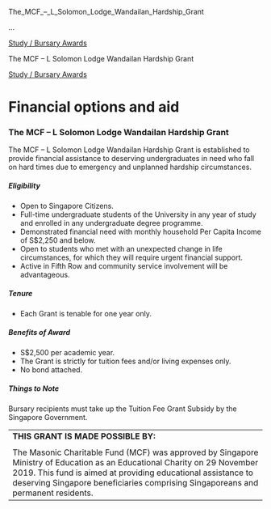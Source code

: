 The_MCF_–_L_Solomon_Lodge_Wandailan_Hardship_Grant



…

 [Study / Bursary Awards](/admissions/undergraduate/financing-options-and-aid/financial-aid/study-bursary-awards) 

The MCF – L Solomon Lodge Wandailan Hardship Grant

[Study / Bursary Awards](https://www.sutd.edu.sg/admissions/undergraduate/financing-options-and-aid/financial-aid/study-bursary-awards)

Financial options and aid
=========================

### The MCF – L Solomon Lodge Wandailan Hardship Grant



The MCF – L Solomon Lodge Wandailan Hardship Grant is established to provide financial assistance to deserving undergraduates in need who fall on hard times due to emergency and unplanned hardship circumstances.



##### **Eligibility**



* Open to Singapore Citizens.
* Full-time undergraduate students of the University in any year of study and enrolled in any undergraduate degree programme.
* Demonstrated financial need with monthly household Per Capita Income of S$2,250 and below.
* Open to students who met with an unexpected change in life circumstances, for which they will require urgent financial support.
* Active in Fifth Row and community service involvement will be advantageous.


##### **Tenure**



* Each Grant is tenable for one year only.


##### **Benefits of Award**



* S$2,500 per academic year.
* The Grant is strictly for tuition fees and/or living expenses only.
* No bond attached.


##### **Things to Note**



Bursary recipients must take up the Tuition Fee Grant Subsidy by the Singapore Government.



|  |
| --- |
| **THIS GRANT IS MADE POSSIBLE BY:** |
|  |
| The Masonic Charitable Fund (MCF) was approved by Singapore Ministry of Education as an Educational Charity on 29 November 2019.   This fund is aimed at providing educational assistance to deserving Singapore beneficiaries comprising Singaporeans and permanent residents. |

